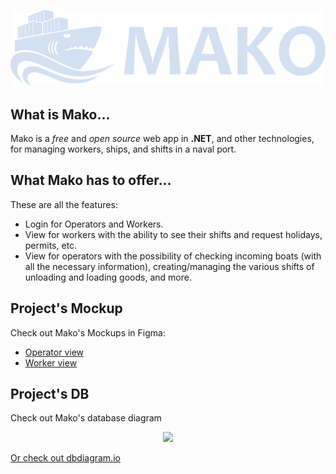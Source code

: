 <p align = "center">
    <img src="./Mako/Mako.Web/wwwroot/images/logo_color_scritta.svg"/>
</p>

## What is Mako...
Mako is a *free* and *open source* web app in **.NET**, and other technologies, for managing workers, ships, and shifts in a naval port.

## What Mako has to offer...
These are all the features:
- Login for Operators and Workers.
- View for workers with the ability to see their shifts and request holidays, permits, etc.
- View for operators with the possibility of checking incoming boats (with all the necessary information), creating/managing the various shifts of unloading and loading goods, and more.

## Project's Mockup
Check out Mako's Mockups in Figma:
- [Operator view](https://www.figma.com/design/wp4ofGMWtQCbbOWIsLGGwD/Operatore-Mockup?node-id=0-1&t=vPq89MnYvnbvDabX-1)
- [Worker view](https://www.figma.com/design/SJbFipIt2abZ3dJBM9sFSn/Operai-Mockup?node-id=0-1&t=R42TsY5lXLRRKSUv-1)

## Project's DB
Check out Mako's database diagram
<p align = "center">
    <img src="https://github.com/user-attachments/assets/53246cf3-fb92-439d-a90e-7e076babd543"/>
</p>

[Or check out dbdiagram.io](https://dbdiagram.io/d/Mako-DB-676a7daf5406798ef78a3dde)
